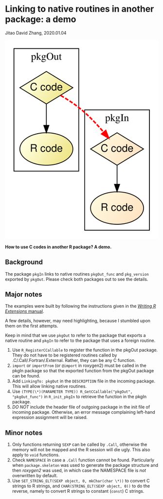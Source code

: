 Linking to native routines in another package: a demo
===
Jitao David Zhang, 2020.01.04

![Linking to native routines in another package](./dot/vis.svg)

**How to use C codes in another R package? A demo.** 

## Background

The package `pkgIn` links to native routines `pkgOut_func` and `pkg_version` exported by `pkgOut`. Please check both packages out to see the details.

## Major notes

The examples were built by following the instructions given in the [*Writing R Extensions* manual](https://cran.r-project.org/doc/manuals/r-release/R-exts.html#Linking-to-native-routines-in-other-packages). 

A few details, however, may need highlighting, because I stumbled upon them on the first attempts. 

Keep in mind that we use `pkgOut` to refer to the package that exports a native routine and `pkgIn` to refer to the package that uses a foreign routine.

1. Use `R_RegisterCCallable` to register the function in the pkgOut package. They do not have to be registered routines called by .C/.Call/.Fortran/.External. Rather, they can be any C function. 
2. `import` or `importFrom` (or `@import` in roxygen2) must be called in the pkgIn package so that the exported function from the pkgOut package can be found.
3. Add `LinkingTo: pkgOut` in the `DESCRIPTION` file in the incoming package. This will allow linking native routines.
4. Use `(TYPE(\*)(PARAMETER TYPE)) R_GetCCallable("pkgOut", "pkgOut_func")` in `R_init_pkgIn` to retrieve the function in the pkgIn package.
5. *DO NOT* include the header file of outgoing package in the init file of incoming package. Otherwise, an error message complaining left-hand expression assignment will be raised.

## Minor notes

1. Only functions returning `SEXP` can be called by `.Call`, otherwise the memory will not be mapped and the R session will die ugly. This also apply to `void` functions.
2. Check `NAMESPACE` in case a `.Call` function cannot be found. Particularly when `package.skeleton` was used to generate the package structure and then *roxygen2* was used, in which case the NAMESPACE file is *not* overwritten by default.
3. Use `SET_STRING_ELT(SEXP object, 0, mkChar(char \*))` to convert C strings to R strings, and `CHAR(STRING_ELT(SEXP object, 0))` to do the reverse, namely to convert R strings to constant (`const`) C strings.
